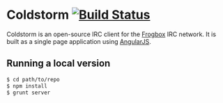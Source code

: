 Coldstorm [![Build Status](https://travis-ci.org/coldstorm/coldstorm.png?branch=gh-pages)](https://travis-ci.org/coldstorm/coldstorm)
=========
Coldstorm is an open-source IRC client for the [Frogbox](http://frogbox.es) IRC network.  It is built as a
single page application using [AngularJS](http://angularjs.org/).

Running a local version
---------
```bash
$ cd path/to/repo
$ npm install
$ grunt server
```
